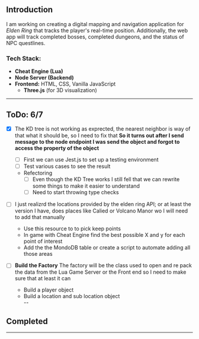 
## Introduction

I am working on creating a digital mapping and navigation application for *Elden Ring* that tracks the player's real-time position. Additionally, the web app will track completed bosses, completed dungeons, and the status of NPC questlines.

### Tech Stack:
- **Cheat Engine (Lua)**
- **Node Server (Backend)**
- **Frontend:** HTML, CSS, Vanilla JavaScript  
  - **Three.js** (for 3D visualization)

---
## ToDo: 6/7
- [X] The KD tree is not working as exprected, the nearest neighbor is way of that what it should be, so I need to fix that
    **So it turns out after I send message to the node endpoint I was send the object and forgot to access the property of the object**
   - [ ] First we can use Jest.js to set up a testing environment
   - [ ] Test various cases to see the result
   - Refectoring
      - [ ] Even though the KD Tree works I still fell that we can rewrite some things to make it easier to understand
      - [ ] Need to start throwing type checks 

- [ ] I just realizrd the locations provided by the elden ring API; or at least the version I have, does places like Calied or Volcano Manor wo I will need to add that manually
   - Use this resource to to pick keep points
   - In game with Cheat Engine find the best possible X and y for each point of interest
   - Add the the MondoDB table or create a script to automate adding all those areas


- [ ] **Build the Factory** The factory will be the class used to open and re pack the data from the Lua Game Server or the Front end so I need to make sure that at least it can
   - Build a player object
   - Build a location and sub location object      
--
## Completed

--- 

